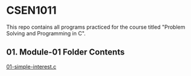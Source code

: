 # CSEN1011
This repo contains all programs practiced for the course titled "Problem Solving and Programming in C".

## 01. Module-01 Folder Contents
[01-simple-interest.c]()

